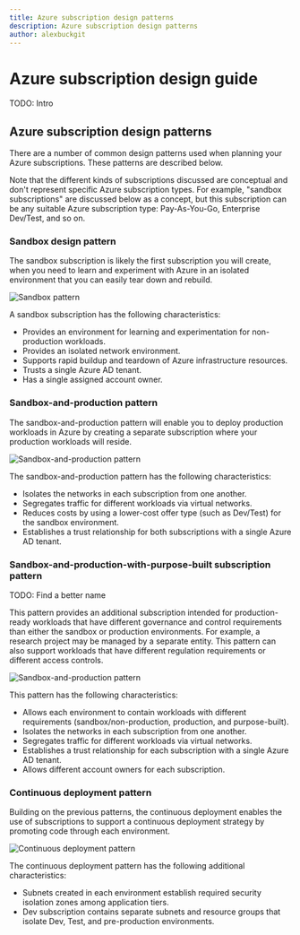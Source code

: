 ```yaml
---
title: Azure subscription design patterns
description: Azure subscription design patterns
author: alexbuckgit
---
```


# Azure subscription design guide

TODO: Intro

## Azure subscription design patterns

There are a number of common design patterns used when planning your Azure subscriptions. These patterns are described below. 

Note that the different kinds of subscriptions discussed are conceptual and don't represent specific Azure subscription types. For example, "sandbox subscriptions" are discussed below as a concept, but this subscription can be any suitable Azure subscription type: Pay-As-You-Go, Enterprise Dev/Test, and so on.

### Sandbox design pattern

The sandbox subscription is likely the first subscription you will create, when you need to learn and experiment with Azure in an isolated environment that you can easily tear down and rebuild.

![Sandbox pattern](../images/subscription-pattern-sandbox.png)

A sandbox subscription has the following characteristics: 

- Provides an environment for learning and experimentation for non-production workloads.
- Provides an isolated network environment.
- Supports rapid buildup and teardown of Azure infrastructure resources.
- Trusts a single Azure AD tenant.
- Has a single assigned account owner.

### Sandbox-and-production pattern

The sandbox-and-production pattern will enable you to deploy production workloads in Azure by creating a separate subscription where your production workloads will reside.

![Sandbox-and-production pattern](../images/subscription-pattern-sandbox-production.png)

The sandbox-and-production pattern has the following characteristics:

- Isolates the networks in each subscription from one another.
- Segregates traffic for different workloads via virtual networks.
- Reduces costs by using a lower-cost offer type (such as Dev/Test) for the sandbox environment.
- Establishes a trust relationship for both subscriptions with a single Azure AD tenant.

### Sandbox-and-production-with-purpose-built subscription pattern
TODO: Find a better name

This pattern provides an additional subscription intended for production-ready workloads that have different governance and control requirements than either the sandbox or production environments. For example, a research project may be managed by a separate entity. This pattern can also support workloads that have different regulation requirements or different access controls.

![Sandbox-and-production pattern](../images/subscription-pattern-sandbox-production-pb.png)

This pattern has the following characteristics:

- Allows each environment to contain workloads with different requirements (sandbox/non-production, production, and purpose-built).
- Isolates the networks in each subscription from one another.
- Segregates traffic for different workloads via virtual networks.
- Establishes a trust relationship for each subscription with a single Azure AD tenant.
- Allows different account owners for each subscription.

### Continuous deployment pattern

Building on the previous patterns, the continuous deployment enables the use of subscriptions to support a continuous deployment strategy by promoting code through each environment.

![Continuous deployment pattern](../images/subscription-pattern-continuous-deployment.png)

The continuous deployment pattern has the following additional characteristics:
- Subnets created in each environment establish required security isolation zones among application tiers. 
- Dev subscription contains separate subnets and resource groups that isolate Dev, Test, and pre-production environments.

